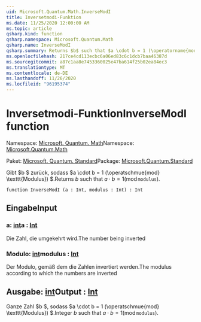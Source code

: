 ```yaml
---
uid: Microsoft.Quantum.Math.InverseModI
title: Inversetmodi-Funktion
ms.date: 11/25/2020 12:00:00 AM
ms.topic: article
qsharp.kind: function
qsharp.namespace: Microsoft.Quantum.Math
qsharp.name: InverseModI
qsharp.summary: Returns $b$ such that $a \cdot b = 1 (\operatorname{mod} \texttt{modulus})$.
ms.openlocfilehash: 217ce4cd113ecbc6a06ed83c6c1dcb7baa46387d
ms.sourcegitcommit: a87c1aa8e7453360025e47ba614f25b02ea84ec3
ms.translationtype: MT
ms.contentlocale: de-DE
ms.lasthandoff: 11/26/2020
ms.locfileid: "96195374"
---
```

# <a name="inversemodi-function"></a><span data-ttu-id="2c4e7-102">Inversetmodi-Funktion</span><span class="sxs-lookup"><span data-stu-id="2c4e7-102">InverseModI function</span></span>

<span data-ttu-id="2c4e7-103">Namespace: [Microsoft. Quantum. Math](xref:Microsoft.Quantum.Math)</span><span class="sxs-lookup"><span data-stu-id="2c4e7-103">Namespace: [Microsoft.Quantum.Math](xref:Microsoft.Quantum.Math)</span></span>

<span data-ttu-id="2c4e7-104">Paket: [Microsoft. Quantum. Standard](https://nuget.org/packages/Microsoft.Quantum.Standard)</span><span class="sxs-lookup"><span data-stu-id="2c4e7-104">Package: [Microsoft.Quantum.Standard](https://nuget.org/packages/Microsoft.Quantum.Standard)</span></span>


<span data-ttu-id="2c4e7-105">Gibt $b $ zurück, sodass $a \cdot b = 1 (\operatschmue{mod} \texttt{Modulus}) $.</span><span class="sxs-lookup"><span data-stu-id="2c4e7-105">Returns $b$ such that $a \cdot b = 1 (\operatorname{mod} \texttt{modulus})$.</span></span>

```qsharp
function InverseModI (a : Int, modulus : Int) : Int
```


## <a name="input"></a><span data-ttu-id="2c4e7-106">Eingabe</span><span class="sxs-lookup"><span data-stu-id="2c4e7-106">Input</span></span>

### <a name="a--int"></a><span data-ttu-id="2c4e7-107">a: [int](xref:microsoft.quantum.lang-ref.int)</span><span class="sxs-lookup"><span data-stu-id="2c4e7-107">a : [Int](xref:microsoft.quantum.lang-ref.int)</span></span>

<span data-ttu-id="2c4e7-108">Die Zahl, die umgekehrt wird.</span><span class="sxs-lookup"><span data-stu-id="2c4e7-108">The number being inverted</span></span>


### <a name="modulus--int"></a><span data-ttu-id="2c4e7-109">Modulo: [int](xref:microsoft.quantum.lang-ref.int)</span><span class="sxs-lookup"><span data-stu-id="2c4e7-109">modulus : [Int](xref:microsoft.quantum.lang-ref.int)</span></span>

<span data-ttu-id="2c4e7-110">Der Modulo, gemäß dem die Zahlen invertiert werden.</span><span class="sxs-lookup"><span data-stu-id="2c4e7-110">The modulus according to which the numbers are inverted</span></span>



## <a name="output--int"></a><span data-ttu-id="2c4e7-111">Ausgabe: [int](xref:microsoft.quantum.lang-ref.int)</span><span class="sxs-lookup"><span data-stu-id="2c4e7-111">Output : [Int](xref:microsoft.quantum.lang-ref.int)</span></span>

<span data-ttu-id="2c4e7-112">Ganze Zahl $b $, sodass $a \cdot b = 1 (\operatschmue{mod} \texttt{Modulus}) $.</span><span class="sxs-lookup"><span data-stu-id="2c4e7-112">Integer $b$ such that $a \cdot b = 1 (\operatorname{mod} \texttt{modulus})$.</span></span>